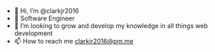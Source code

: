 - 👋 Hi, I’m @clarkjr2016
- 👀 Software Engineer
- 💞️ I’m looking to grow and develop my knowledge in all things web development
- 📫 How to reach me clarkjr2016@pm.me

<!---
clarkjr2016/clarkjr2016 is a ✨ special ✨ repository because its `README.md` (this file) appears on your GitHub profile.
You can click the Preview link to take a look at your changes.
--->
